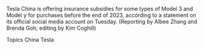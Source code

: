 Tesla China is offering insurance subsidies for some types of Model 3 and Model y for purchases before the end of 2023, according to a statement on its official social media account on Tuesday.
(Reporting by Albee Zhang and Brenda Goh; editing by Kim Coghill)

Topics
China
Tesla
